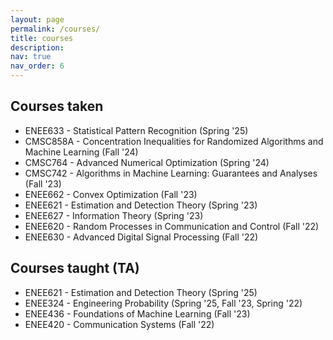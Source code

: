 ```yaml
---
layout: page
permalink: /courses/
title: courses
description:
nav: true
nav_order: 6
---
```


## Courses taken
- ENEE633 - Statistical Pattern Recognition (Spring '25)
- CMSC858A - Concentration Inequalities for Randomized Algorithms and Machine Learning (Fall '24)
- CMSC764 - Advanced Numerical Optimization (Spring '24)
- CMSC742 - Algorithms in Machine Learning: Guarantees and Analyses (Fall '23)
- ENEE662 - Convex Optimization (Fall '23)
- ENEE621 - Estimation and Detection Theory (Spring '23)
- ENEE627 - Information Theory (Spring '23)
- ENEE620 - Random Processes in Communication and Control (Fall '22)
- ENEE630 - Advanced Digital Signal Processing (Fall '22)


## Courses taught (TA)
- ENEE621 - Estimation and Detection Theory (Spring '25)
- ENEE324 - Engineering Probability (Spring '25, Fall '23, Spring '22)
- ENEE436 - Foundations of Machine Learning (Fall '23)
- ENEE420 - Communication Systems (Fall '22)

